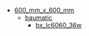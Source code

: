 * [600_mm_x_600_mm](/600_mm_x_600_mm)
  * [baumatic](/600_mm_x_600_mm/baumatic)
    * [bx_lc6060_36w](/600_mm_x_600_mm/baumatic/bx_lc6060_36w)
